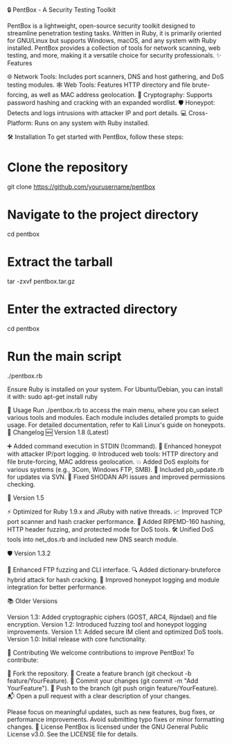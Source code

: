 🔒 PentBox - A Security Testing Toolkit

PentBox is a lightweight, open-source security toolkit designed to streamline penetration testing tasks. Written in Ruby, it is primarily oriented for GNU/Linux but supports Windows, macOS, and any system with Ruby installed. PentBox provides a collection of tools for network scanning, web testing, and more, making it a versatile choice for security professionals.
✨ Features

🌐 Network Tools: Includes port scanners, DNS and host gathering, and DoS testing modules.
🕸️ Web Tools: Features HTTP directory and file brute-forcing, as well as MAC address geolocation.
🔐 Cryptography: Supports password hashing and cracking with an expanded wordlist.
🛡️ Honeypot: Detects and logs intrusions with attacker IP and port details.
💻 Cross-Platform: Runs on any system with Ruby installed.

🛠️ Installation
To get started with PentBox, follow these steps:
# Clone the repository
git clone https://github.com/yourusername/pentbox

# Navigate to the project directory
cd pentbox

# Extract the tarball
tar -zxvf pentbox.tar.gz

# Enter the extracted directory
cd pentbox

# Run the main script
./pentbox.rb

Ensure Ruby is installed on your system. For Ubuntu/Debian, you can install it with:
sudo apt-get install ruby

🚀 Usage
Run ./pentbox.rb to access the main menu, where you can select various tools and modules. Each module includes detailed prompts to guide usage. For detailed documentation, refer to Kali Linux's guide on honeypots.
📜 Changelog
🆕 Version 1.8 (Latest)

➕ Added command execution in STDIN (!command).
📍 Enhanced honeypot with attacker IP/port logging.
🌐 Introduced web tools: HTTP directory and file brute-forcing, MAC address geolocation.
💥 Added DoS exploits for various systems (e.g., 3Com, Windows FTP, SMB).
🔄 Included pb_update.rb for updates via SVN.
🐛 Fixed SHODAN API issues and improved permissions checking.

🔧 Version 1.5

⚡ Optimized for Ruby 1.9.x and JRuby with native threads.
📈 Improved TCP port scanner and hash cracker performance.
🔑 Added RIPEMD-160 hashing, HTTP header fuzzing, and protected mode for DoS tools.
🛠️ Unified DoS tools into net_dos.rb and included new DNS search module.

🛡️ Version 1.3.2

🚀 Enhanced FTP fuzzing and CLI interface.
🔍 Added dictionary-bruteforce hybrid attack for hash cracking.
📝 Improved honeypot logging and module integration for better performance.

📚 Older Versions

Version 1.3: Added cryptographic ciphers (GOST, ARC4, Rijndael) and file encryption.
Version 1.2: Introduced fuzzing tool and honeypot logging improvements.
Version 1.1: Added secure IM client and optimized DoS tools.
Version 1.0: Initial release with core functionality.

🤝 Contributing
We welcome contributions to improve PentBox! To contribute:

🍴 Fork the repository.
🌱 Create a feature branch (git checkout -b feature/YourFeature).
💾 Commit your changes (git commit -m "Add YourFeature").
🚀 Push to the branch (git push origin feature/YourFeature).
📬 Open a pull request with a clear description of your changes.

Please focus on meaningful updates, such as new features, bug fixes, or performance improvements. Avoid submitting typo fixes or minor formatting changes.
📄 License
PentBox is licensed under the GNU General Public License v3.0. See the LICENSE file for details.
